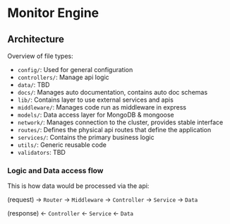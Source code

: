 # Monitor Engine

## Architecture

Overview of file types:

- `config/`: Used for general configuration
- `controllers/`: Manage api logic
- `data/`: TBD
- `docs/`: Manages auto documentation, contains auto doc schemas
- `lib/`: Contains layer to use external services and apis
- `middleware/`: Manages code run as middleware in express
- `models/`: Data access layer for MongoDB & mongoose
- `network/`: Manages connection to the cluster, provides stable interface
- `routes/`: Defines the physical api routes that define the application
- `services/`: Contains the primary business logic
- `utils/`: Generic reusable code
- `validators`: TBD

### Logic and Data access flow

This is how data would be processed via the api:

(request) -> `Router` -> `Middleware` -> `Controller` -> `Service` -> `Data`

(response) <- `Controller` <- `Service` <- `Data`

